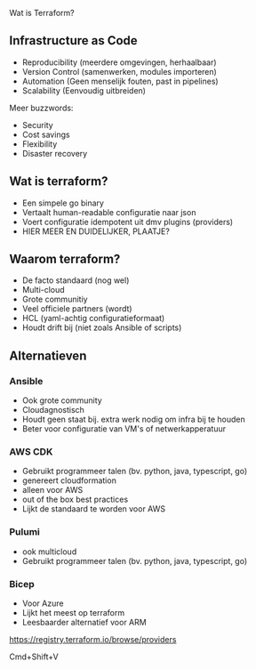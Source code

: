 Wat is Terraform?

## Infrastructure as Code

- Reproducibility (meerdere omgevingen, herhaalbaar)
- Version Control (samenwerken, modules importeren)
- Automation (Geen menselijk fouten, past in pipelines)
- Scalability (Eenvoudig uitbreiden)

Meer buzzwords:

- Security
- Cost savings
- Flexibility
- Disaster recovery

## Wat is terraform?

- Een simpele go binary
- Vertaalt human-readable configuratie naar json
- Voert configuratie idempotent uit dmv plugins (providers)
- HIER MEER EN DUIDELIJKER, PLAATJE?

## Waarom terraform?

- De facto standaard (nog wel)
- Multi-cloud
- Grote communitiy
- Veel officiele partners (wordt)
- HCL (yaml-achtig configuratieformaat)
- Houdt drift bij (niet zoals Ansible of scripts)




## Alternatieven

### Ansible

- Ook grote community
- Cloudagnostisch
- Houdt geen staat bij. extra werk nodig om infra bij te houden
- Beter voor configuratie van VM's of netwerkapperatuur

### AWS CDK

- Gebruikt programmeer talen (bv. python, java, typescript, go)
- genereert cloudformation
- alleen voor AWS
- out of the box best practices
- Lijkt de standaard te worden voor AWS

### Pulumi

- ook multicloud
- Gebruikt programmeer talen (bv. python, java, typescript, go)


### Bicep

- Voor Azure
- Lijkt het meest op terraform
- Leesbaarder alternatief voor ARM



https://registry.terraform.io/browse/providers


Cmd+Shift+V
